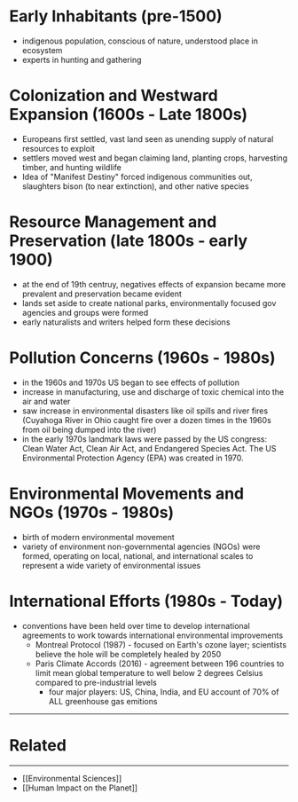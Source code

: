 # Early Inhabitants (pre-1500)
- indigenous population, conscious of nature, understood place in ecosystem
- experts in hunting and gathering
# Colonization and Westward Expansion (1600s - Late 1800s)
- Europeans first settled, vast land seen as unending supply of natural resources to exploit
- settlers moved west and began claiming land, planting crops, harvesting timber, and hunting wildlife
- Idea of "Manifest Destiny" forced indigenous communities out, slaughters bison (to near extinction), and other native species
# Resource Management and Preservation (late 1800s - early 1900)
- at the end of 19th centruy, negatives effects of expansion became more prevalent and preservation became evident
- lands set aside to create national parks, environmentally focused gov agencies and groups were formed
- early naturalists and writers helped form these decisions
# Pollution Concerns (1960s - 1980s)
- in the 1960s and 1970s US began to see effects of pollution
- increase in manufacturing, use and discharge of toxic chemical into the air and water
- saw increase in environmental disasters like oil spills and river fires (Cuyahoga River in Ohio caught fire over a dozen times in the 1960s from oil being dumped into the river)
- in the early 1970s landmark laws were passed by the US congress: Clean Water Act, Clean Air Act, and Endangered Species Act. The US Environmental Protection Agency (EPA) was created in 1970.
# Environmental Movements and NGOs (1970s - 1980s)
- birth of modern environmental movement
- variety of environment non-governmental agencies (NGOs) were formed, operating on local, national, and international scales to represent a wide variety of environmental issues
# International Efforts (1980s - Today)
- conventions have been held over time to develop international agreements to work towards international environmental improvements
	- Montreal Protocol (1987) - focused on Earth's ozone layer; scientists believe the hole will be completely healed by 2050
	- Paris Climate Accords (2016) - agreement between 196 countries to limit mean global temperature to well below 2 degrees Celsius compared to pre-industrial levels
		- four major players: US, China, India, and EU account of 70% of ALL greenhouse gas emitions

---
# Related
---
- [[Environmental Sciences]]
- [[Human Impact on the Planet]]